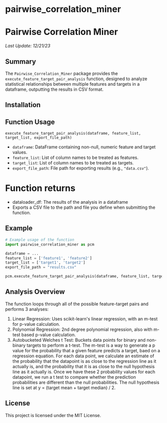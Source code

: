 # pairwise_correlation_miner

# Pairwise Correlation Miner
_Last Update: 12/21/23_

## Summary
The `Pairwise_Correlation_Miner` package provides the `execute_feature_target_pair_analysis` function, designed to analyze statistical relationships between multiple features and targets in a dataframe, outputting the results in CSV format.

## Installation

## Function Usage
`execute_feature_target_pair_analysis(dataframe, feature_list, target_list, export_file_path)`

- `dataframe`: DataFrame containing non-null, numeric feature and target values.
- `feature_list`: List of column names to be treated as features.
- `target_list`: List of column names to be treated as targets.
- `export_file_path`: File path for exporting results (e.g., `"data.csv"`).

# Function returns 
-	dataloader_df: The results of the analysis in a dataframe
-	Exports a CSV file to the path and file you define when submitting the function. 

## Example
```python
# Example usage of the function
import pairwise_correlation_miner as pcm

dataframe = ...
feature_list = ['feature1', 'feature2']
target_list = ['target1', 'target2']
export_file_path = "results.csv"

pcm.execute_feature_target_pair_analysis(dataframe, feature_list, target_list, export_file_path)
```

## Analysis Overview

The function loops through all of the possible feature-target pairs and performs 3 analyses:
1.	Linear Regression: Uses scikit-learn's linear regression, with an m-test for p-value calculation.
2.	Polynomial Regression: 2nd degree polynomial regression, also with m-test based p-value calculation.
3.	Autobucketed Welches t Test: Buckets data points for binary and non-binary targets to perform a t-test.
The m-test is a way to generate a p value for the probability that a given feature predicts a target, baed on a regression equation. For each data point, we calculate an estimate of the probability that the datapoint is as close to the regression line as it actually is, and the probability that it is as close to the null hypothesis line as it actually is. Once we have these 2 probability values for each datapoint, we run a t test to compare whether the prediction probabilities are different than the null probabilities. The null hypothesis line is set at y = (target mean + target median) / 2. 

## License 
This project is licensed under the MIT License.

